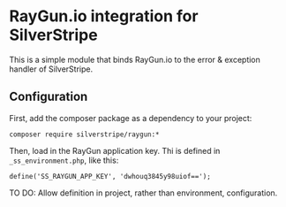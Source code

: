 RayGun.io integration for SilverStripe
======================================

This is a simple module that binds RayGun.io to the error & exception handler of SilverStripe.

Configuration
-------------

First, add the composer package as a dependency to your project:

	composer require silverstripe/raygun:*

Then, load in the RayGun application key. Thi is defined in `_ss_environment.php`, like this:

	define('SS_RAYGUN_APP_KEY', 'dwhouq3845y98uiof==');

TO DO: Allow definition in project, rather than environment, configuration.